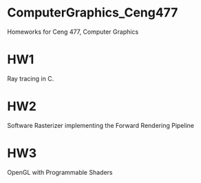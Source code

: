 # ComputerGraphics_Ceng477
Homeworks for Ceng 477, Computer Graphics

# HW1

Ray tracing in C.

# HW2

Software Rasterizer implementing the Forward Rendering Pipeline

# HW3

OpenGL with Programmable Shaders